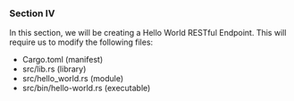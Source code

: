### Section IV

In this section, we will be creating a Hello World RESTful Endpoint. This will require us to modify the following files:

+ Cargo.toml (manifest)
+ src/lib.rs (library)
+ src/hello_world.rs (module)
+ src/bin/hello-world.rs (executable)